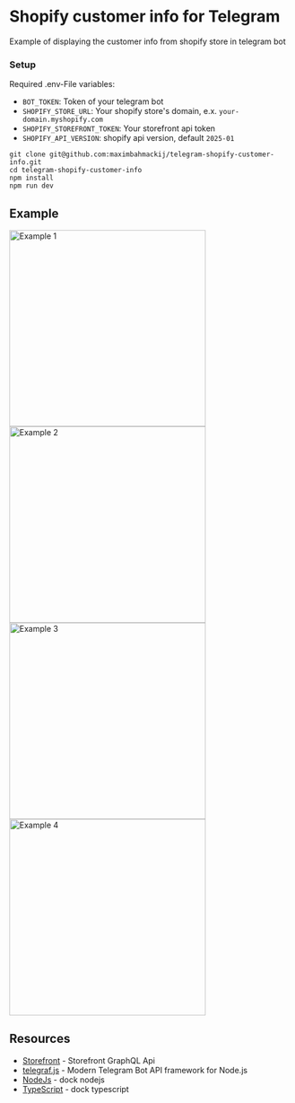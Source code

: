 # Shopify customer info for Telegram

Example of displaying the customer info from shopify store in telegram bot

### Setup

Required .env-File variables:
- `BOT_TOKEN`: Token of your telegram bot
- `SHOPIFY_STORE_URL`: Your shopify store's domain, e.x. `your-domain.myshopify.com`
- `SHOPIFY_STOREFRONT_TOKEN`: Your storefront api token
- `SHOPIFY_API_VERSION`: shopify api version, default `2025-01`

```shell
git clone git@github.com:maximbahmackij/telegram-shopify-customer-info.git
cd telegram-shopify-customer-info
npm install
npm run dev
```
## Example
<img src="https://github.com/user-attachments/assets/da4b0035-327f-4677-b0e1-bf063073246b" alt="Example 1" height="350">
<img src="https://github.com/user-attachments/assets/da2972b7-2041-4439-8e36-5932fc6268d9" alt="Example 2" height="350">
<img src="https://github.com/user-attachments/assets/793eadc6-97fb-4c1f-853d-2e437fd10635" alt="Example 3" height="350">
<img src="https://github.com/user-attachments/assets/69a2db26-6990-407e-ae48-572d3d1526a0" alt="Example 4" height="350">

## Resources

- [Storefront](https://shopify.dev/docs/api/storefront) - Storefront GraphQL Api
- [telegraf.js](https://telegraf.js.org/) - Modern Telegram Bot API framework for Node.js
- [NodeJs](https://nodejs.org/) - dock nodejs
- [TypeScript](https://www.typescriptlang.org/) - dock typescript
